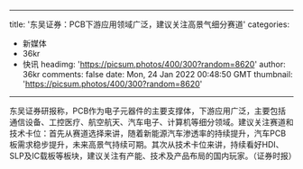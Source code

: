 
---
title: '东吴证券：PCB下游应用领域广泛，建议关注高景气细分赛道'
categories: 
 - 新媒体
 - 36kr
 - 快讯
headimg: 'https://picsum.photos/400/300?random=8620'
author: 36kr
comments: false
date: Mon, 24 Jan 2022 00:48:50 GMT
thumbnail: 'https://picsum.photos/400/300?random=8620'
---

<div>   
东吴证券研报称，PCB作为电子元器件的主要支撑体，下游应用广泛，主要包括通信设备、工控医疗、航空航天、汽车电子、计算机等细分领域。建议关注赛道和技术卡位：首先从赛道选择来讲，随着新能源汽车渗透率的持续提升，汽车PCB板需求稳步提升，未来高景气持续可期。其次从技术卡位来讲，持续看好HDI、SLP及IC载板等板块，建议关注有产能、技术及产品布局的国内玩家。（证券时报）  
</div>
            